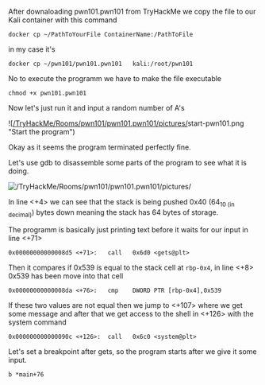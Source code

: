 After downaloading pwn101.pwn101 from TryHackMe we copy the file to our Kali container with this command

``` 
docker cp ~/PathToYourFile ContainerName:/PathToFile
```
in my case it's

```
docker cp ~/pwn101/pwn101.pwn101   kali:/root/pwn101
```

No to execute the programm we have to make the file executable

```
chmod +x pwn101.pwn101
```
Now let's just run it and input a random number of A's

![[/TryHackMe/Rooms/pwn101/pwn101.pwn101/pictures/](https://github.com/qndrm/TryHackMe/tree/main/Rooms/pwn101/pwn101.pwn101/pictures)start-pwn101.png "Start the program")

Okay as it seems the program terminated perfectly fine.

Let's use gdb to disassemble some parts of the program to see what it is doing.

![/TryHackMe/Rooms/pwn101/pwn101.pwn101/pictures/](https://github.com/qndrm/TryHackMe/tree/main/Rooms/pwn101/pwn101.pwn101/pictures/disassemble-main.png "disassemble main")

In line <+4> we can see that the stack is being pushed 0x40 (64<sub>10 (in decimal)</sub>) bytes down meaning the stack has 64 bytes of storage.

The programm is basically just printing text before it waits for our input in line <+71>
```
0x00000000000008d5 <+71>:	call   0x6d0 <gets@plt>
```
Then it compares if 0x539 is equal to the stack cell at `rbp-0x4`, in line <+8> 0x539 has been move into that cell

```
0x00000000000008da <+76>:	cmp    DWORD PTR [rbp-0x4],0x539
```

If these two values are not equal then we jump to <+107> where we get some message and after that we get access to the shell in <+126> with the system command

```
0x000000000000090c <+126>:	call   0x6c0 <system@plt>
```

Let's set a breakpoint after gets, so the program starts after we give it some input.

```
b *main+76
```
